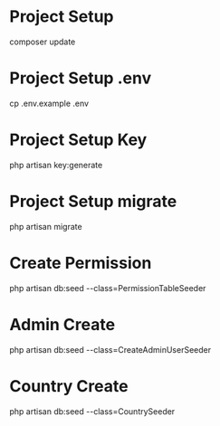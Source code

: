 # Project Setup
composer update
# Project Setup .env
cp .env.example .env
# Project Setup Key
php artisan key:generate
# Project Setup migrate
php artisan migrate
# Create Permission
php artisan db:seed --class=PermissionTableSeeder
# Admin Create
php artisan db:seed --class=CreateAdminUserSeeder
# Country Create
php artisan db:seed --class=CountrySeeder



